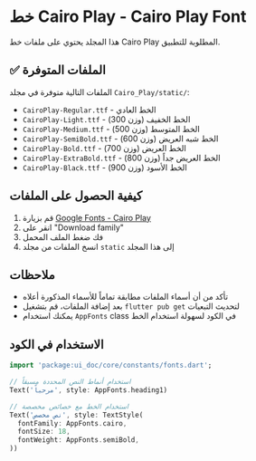 # خط Cairo Play - Cairo Play Font

هذا المجلد يحتوي على ملفات خط Cairo Play المطلوبة للتطبيق.

## ✅ الملفات المتوفرة

الملفات التالية متوفرة في مجلد `Cairo_Play/static/`:

- `CairoPlay-Regular.ttf` - الخط العادي
- `CairoPlay-Light.ttf` - الخط الخفيف (وزن 300)
- `CairoPlay-Medium.ttf` - الخط المتوسط (وزن 500)
- `CairoPlay-SemiBold.ttf` - الخط شبه العريض (وزن 600)
- `CairoPlay-Bold.ttf` - الخط العريض (وزن 700)
- `CairoPlay-ExtraBold.ttf` - الخط العريض جداً (وزن 800)
- `CairoPlay-Black.ttf` - الخط الأسود (وزن 900)

## كيفية الحصول على الملفات

1. قم بزيارة [Google Fonts - Cairo Play](https://fonts.google.com/specimen/Cairo+Play)
2. انقر على "Download family"
3. فك ضغط الملف المحمل
4. انسخ الملفات من مجلد `static` إلى هذا المجلد

## ملاحظات

- تأكد من أن أسماء الملفات مطابقة تماماً للأسماء المذكورة أعلاه
- بعد إضافة الملفات، قم بتشغيل `flutter pub get` لتحديث التبعيات
- يمكنك استخدام `AppFonts` class في الكود لسهولة استخدام الخط

## الاستخدام في الكود

```dart
import 'package:ui_doc/core/constants/fonts.dart';

// استخدام أنماط النص المحددة مسبقاً
Text('مرحباً', style: AppFonts.heading1)

// استخدام الخط مع خصائص مخصصة
Text('نص مخصص', style: TextStyle(
  fontFamily: AppFonts.cairo,
  fontSize: 18,
  fontWeight: AppFonts.semiBold,
))
```
